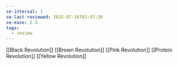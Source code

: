 ```yaml
---
se-interval: 1
se-last-reviewed: 2025-07-16T02:47:30
se-ease: 2.5
tags:
  - review
---
```

[[Black Revolution]]
[[Brown Revolution]]
[[Pink Revolution]]
[[Protein Revolution]]
[[Yellow Revolution]]

